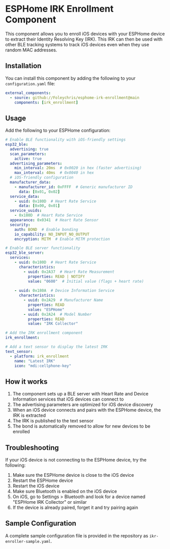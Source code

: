 # ESPHome IRK Enrollment Component

This component allows you to enroll iOS devices with your ESPHome device to extract their Identity Resolving Key (IRK). This IRK can then be used with other BLE tracking systems to track iOS devices even when they use random MAC addresses.

## Installation

You can install this component by adding the following to your `configuration.yaml` file:

```yaml
external_components:
  - source: github://Foleychris/esphome-irk-enrollment@main
    components: [irk_enrollment]
```

## Usage

Add the following to your ESPHome configuration:

```yaml
# Enable BLE functionality with iOS-friendly settings
esp32_ble:
  advertising: true
  scan_parameters:
    active: true
  advertising_parameters:
    min_interval: 20ms  # 0x0020 in hex (faster advertising)
    max_interval: 40ms  # 0x0040 in hex
  # iOS-friendly configuration
  manufacturer_data:
    - manufacturer_id: 0xFFFF  # Generic manufacturer ID
      data: [0x01, 0x02]
  service_data:
    - uuid: 0x180D  # Heart Rate Service
      data: [0x00, 0x01]
  service_uuids:
    - 0x180D  # Heart Rate Service
  appearance: 0x0341  # Heart Rate Sensor
  security:
    auth: BOND  # Enable bonding
    io_capability: NO_INPUT_NO_OUTPUT
    encryption: MITM  # Enable MITM protection

# Enable BLE server functionality
esp32_ble_server:
  services:
    - uuid: 0x180D  # Heart Rate Service
      characteristics:
        - uuid: 0x2A37  # Heart Rate Measurement
          properties: READ | NOTIFY
          value: "0600"  # Initial value (flags + heart rate)
    
    - uuid: 0x180A  # Device Information Service
      characteristics:
        - uuid: 0x2A29  # Manufacturer Name
          properties: READ
          value: "ESPHome"
        - uuid: 0x2A24  # Model Number
          properties: READ
          value: "IRK Collector"

# Add the IRK enrollment component
irk_enrollment:

# Add a text sensor to display the latest IRK
text_sensor:
  - platform: irk_enrollment
    name: "Latest IRK"
    icon: "mdi:cellphone-key"
```

## How it works

1. The component sets up a BLE server with Heart Rate and Device Information services that iOS devices can connect to
2. The advertising parameters are optimized for iOS device discovery
3. When an iOS device connects and pairs with the ESPHome device, the IRK is extracted
4. The IRK is published to the text sensor
5. The bond is automatically removed to allow for new devices to be enrolled

## Troubleshooting

If your iOS device is not connecting to the ESPHome device, try the following:

1. Make sure the ESPHome device is close to the iOS device
2. Restart the ESPHome device
3. Restart the iOS device
4. Make sure Bluetooth is enabled on the iOS device
5. On iOS, go to Settings > Bluetooth and look for a device named "ESPHome IRK Collector" or similar
6. If the device is already paired, forget it and try pairing again

## Sample Configuration

A complete sample configuration file is provided in the repository as `ikr-enroller-sample.yaml`.
